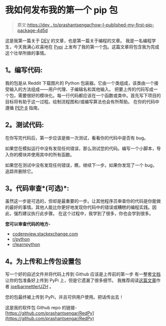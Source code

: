 # 我如何发布我的第一个 pip 包

> 原文:[https://dev . to/prashantsengar/how-I-published-my-first-pip-package-4d5d](https://dev.to/prashantsengar/how-i-published-my-first-pip-package-4d5d)

这是我第一篇关于 [DEV](https://dev.to) 的文章，也是第一篇关于编程的文章。
我是一名编程学生，今天我满心欢喜地在 [Pypi](https://pypi.org/project/RedPy) 上发布了我的第一个[包](https://github.com/prashantsengar/RedPy)。这篇文章将包含我为完成这个壮举所做的事情。

## [](#1-writing-the-code)1。编写代码:

我的包是从 Reddit 下载图片的 Python 包装器。它由一个类组成，该类由一个接受输入的方法组成——用户代理、子编辑名和其他输入。
把要上传的代码写成一个包，需要很好的模块化。每一行代码都应该在一个函数或类中。首先写下项目的目标将有助于这一过程。绘制流程图和/或编写算法也会有所帮助。
在你的代码中遵循 [PEP-8](https://www.python.org/dev/peps/pep-0008/) 指南。

## [](#2-testing-the-code)2。测试代码:

在你写完代码后，第一步应该是做一次测试，看看你的代码中是否有 bug。

如果您在模拟运行中没有发现任何错误，那么测试您的代码。编写一个小脚本，导入你的模块并使用其中的所有函数。

如果您在测试中没有发现任何错误，瞧，继续下一步。如果你发现了一个 bug，追踪并删除它。

## [](#3-code-review-optional)3。代码审查*(可选)*:

虽然这一步是可选的，但却是最重要的一步。让其他程序员审查你的代码是你能做的最好的事情。其他人能比你更好地发现你代码中的错误或糟糕的编程实践。因此，强烈建议执行此步骤。
在这个过程中，我学到了很多，你也会学到很多。

**您可以审查代码的地方-**

*   [codereview.stackexchange.com](https://codereview.stackexchange.com)
*   [r/python](https://reddit.com/r/python)
*   [r/learnpython](https://reddit.com/r/learnpython)

## [](#4-setting-up-the-package-for-uploading-and-uploading-the-package)4。为上传和上传包设置包

写一个好的自述文件并将代码上传到 Github 应该是上传前的第一步
有一整套[文档](https://packaging.python.org/tutorials/packaging-projects)让你的包准备好上传到 PyPi 上，但是它遗漏了很多细节。
我推荐阅读[这篇文章](https://medium.com/@joel.barmettler/how-to-upload-your-python-package-to-pypi-65edc5fe9c56)作者 [joelbarmettlerUZH](https://medium.com/@joel.barmettler) 。

您的包最终被上传到 PyPi，并且可供用户使用。把话传出去！

这是我的软件包 Github repo 的链接-[https://github.com/prashantsengar/RedPy](https://github.com/prashantsengar/RedPy)